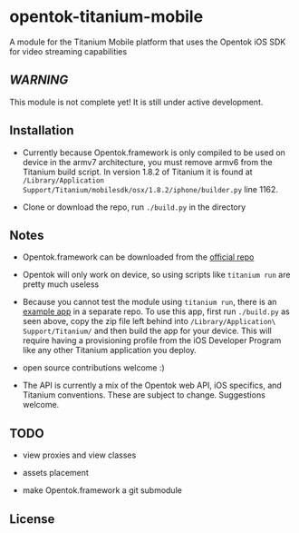 opentok-titanium-mobile
================
A module for the Titanium Mobile platform that uses the Opentok iOS SDK for video streaming capabilities


*WARNING*
---------
This module is not complete yet! It is still under active development.


Installation
------------
*  Currently because Opentok.framework is only compiled to be used on device in the armv7 architecture,
   you must remove armv6 from the Titanium build script. In version 1.8.2 of Titanium it is found at 
   `/Library/Application Support/Titanium/mobilesdk/osx/1.8.2/iphone/builder.py` line 1162.

*  Clone or download the repo, run `./build.py` in the directory


Notes
-----
*  Opentok.framework can be downloaded from the [official repo](https://github.com/opentok/opentok-ios-sdk)

*  Opentok will only work on device, so using scripts like `titanium run` are pretty much useless

*  Because you cannot test the module using `titanium run`, there is an [example app](https://github.com/aoberoi/OpentokHelloWorld-Titanium)
   in a separate repo. To use this app, first run `./build.py` as seen above, copy the zip file left behind into 
   `/Library/Application\ Support/Titanium/` and then build the app for your device. This will require having
   a provisioning profile from the iOS Developer Program like any other Titanium application you deploy.
   
*  open source contributions welcome :)

*  The API is currently a mix of the Opentok web API, iOS specifics, and Titanium conventions. These are subject
   to change. Suggestions welcome.


TODO
----

*  view proxies and view classes

*  assets placement

*  make Opentok.framework a git submodule


License
-------


